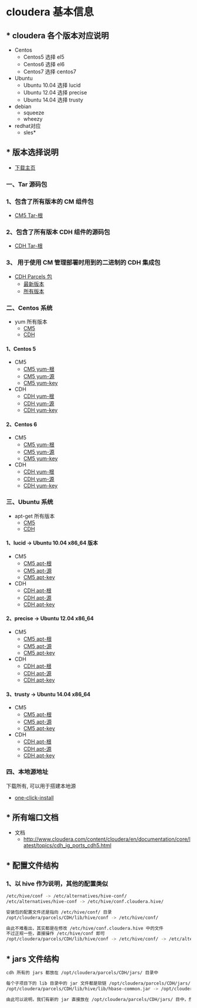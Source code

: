 # cloudera 基本信息

## * cloudera 各个版本对应说明

- Centos
  - Centos5 选择 el5
  - Centos6 选择 el6
  - Centos7 选择 centos7
- Ubuntu
  - Ubuntu 10.04 选择 lucid
  - Ubuntu 12.04 选择 precise
  - Ubuntu 14.04 选择 trusty
- debian
  - squeeze  
  - wheezy
- redhat对应
  - sles*

## * 版本选择说明

- [下载主页](https://www.cloudera.com/downloads.html)

### 一、Tar 源码包

### 1、包含了所有版本的 CM 组件包

- [CM5 Tar-根](http://archive.cloudera.com/cm5/cm/5/)

### 2、包含了所有版本 CDH 组件的源码包

- [CDH Tar-根](http://archive.cloudera.com/cdh5/cdh/5/)

### 3、 用于使用 CM 管理部署时用到的二进制的 CDH 集成包

- [CDH Parcels 包](http://archive.cloudera.com/cdh5/parcels/)
  - [最新版本](http://archive.cloudera.com/cdh5/parcels/latest/)
  - [所有版本](http://archive.cloudera.com/cdh5/parcels/)



### 二、Centos 系统

- yum 所有版本
  - [CM5](http://archive.cloudera.com/cm5/redhat/)
  - [CDH](http://archive.cloudera.com/cdh5/redhat/)

#### 1、Centos 5

- CM5
  - [CM5 yum-根](http://archive.cloudera.com/cm5/redhat/5/x86_64/cm/)
  - [CM5 yum-源](http://archive.cloudera.com/cm5/redhat/5/x86_64/cm/cloudera-manager.repo)
  - [CM5 yum-key](http://archive.cloudera.com/cm5/redhat/5/x86_64/cm/RPM-GPG-KEY-cloudera)
- CDH
  - [CDH yum-根](http://archive.cloudera.com/cdh5/redhat/5/x86_64/cdh/)
  - [CDH yum-源](http://archive.cloudera.com/cdh5/redhat/5/x86_64/cdh/cloudera-cdh5.repo)
  - [CDH yum-key](http://archive.cloudera.com/cdh5/redhat/5/x86_64/cdh/RPM-GPG-KEY-cloudera)

#### 2、Centos 6
- CM5
  - [CM5 yum-根](http://archive.cloudera.com/cm5/redhat/6/x86_64/cm/)
  - [CM5 yum-源](http://archive.cloudera.com/cm5/redhat/6/x86_64/cm/cloudera-manager.repo)
  - [CM5 yum-key](http://archive.cloudera.com/cm5/redhat/6/x86_64/cm/RPM-GPG-KEY-cloudera)
- CDH
  - [CDH yum-根](http://archive.cloudera.com/cdh5/redhat/6/x86_64/cdh/)
  - [CDH yum-源](http://archive.cloudera.com/cdh5/redhat/6/x86_64/cdh/cloudera-cdh5.repo)
  - [CDH yum-key](http://archive.cloudera.com/cdh5/redhat/6/x86_64/cdh/RPM-GPG-KEY-cloudera)



### 三、Ubuntu 系统

- apt-get 所有版本
  - [CM5](http://archive.cloudera.com/cm5/ubuntu/)
  - [CDH](http://archive-primary.cloudera.com/cdh5/ubuntu/)

#### 1、lucid -> Ubuntu 10.04 x86_64 版本
- CM5
  - [CM5 apt-根](http://archive.cloudera.com/cm5/ubuntu/lucid/amd64/cm/)
  - [CM5 apt-源](http://archive.cloudera.com/cm5/ubuntu/lucid/amd64/cm/cloudera.list)
  - [CM5 apt-key](http://archive.cloudera.com/cm5/ubuntu/lucid/amd64/cm/archive.key)
- CDH
  - [CDH apt-根](http://archive-primary.cloudera.com/cdh5/ubuntu/lucid/amd64/cdh/)
  - [CDH apt-源](http://archive-primary.cloudera.com/cdh5/ubuntu/lucid/amd64/cdh/cloudera.list)
  - [CDH apt-key](http://archive-primary.cloudera.com/cdh5/ubuntu/lucid/amd64/cdh/archive.key)

#### 2、precise -> Ubuntu 12.04 x86_64
- CM5
  - [CM5 apt-根](http://archive.cloudera.com/cm5/ubuntu/precise/amd64/cm/)
  - [CM5 apt-源](http://archive.cloudera.com/cm5/ubuntu/precise/amd64/cm/cloudera.list)
  - [CM5 apt-key](http://archive.cloudera.com/cm5/ubuntu/precise/amd64/cm/archive.key)
- CDH
  - [CDH apt-根](http://archive-primary.cloudera.com/cdh5/ubuntu/precise/amd64/cdh/)
  - [CDH apt-源](http://archive-primary.cloudera.com/cdh5/ubuntu/precise/amd64/cdh/cloudera.list)
  - [CDH apt-key](http://archive-primary.cloudera.com/cdh5/ubuntu/precise/amd64/cdh/archive.key)

#### 3、trusty -> Ubuntu 14.04 x86_64
- CM5
  - [CM5 apt-根](http://archive.cloudera.com/cm5/ubuntu/trusty/amd64/cm/)
  - [CM5 apt-源](http://archive.cloudera.com/cm5/ubuntu/trusty/amd64/cm/cloudera.list)
  - [CM5 apt-key](http://archive.cloudera.com/cm5/ubuntu/trusty/amd64/cm/archive.key)
- CDH
  - [CDH apt-根](http://archive-primary.cloudera.com/cdh5/ubuntu/trusty/amd64/cdh/)
  - [CDH apt-源](http://archive-primary.cloudera.com/cdh5/ubuntu/trusty/amd64/cdh/cloudera.list)
  - [CDH apt-key](http://archive-primary.cloudera.com/cdh5/ubuntu/trusty/amd64/cdh/archive.key)


### 四、本地源地址

下载所有, 可以用于搭建本地源

- [one-click-install](http://archive.cloudera.com/cdh5/one-click-install/)


## * 所有端口文档
- 文档
  - http://www.cloudera.com/content/cloudera/en/documentation/core/latest/topics/cdh_ig_ports_cdh5.html

## * 配置文件结构

### 1、以 hive 作为说明，其他的配置类似

``` sh
/etc/hive/conf -> /etc/alternatives/hive-conf/
/etc/alternatives/hive-conf -> /etc/hive/conf.cloudera.hive/

安装包的配置文件还是指向 /etc/hive/conf/ 目录
/opt/cloudera/parcels/CDH/lib/hive/conf -> /etc/hive/conf/

由此不难看出，其实都是在修改 /etc/hive/conf.cloudera.hive 中的文件
不过正规一些，直接操作 /etc/hive/conf 即可
/opt/cloudera/parcels/CDH/lib/hive/conf -> /etc/hive/conf/ -> /etc/alternatives/hive-conf/ -> /etc/hive/conf.cloudera.hive/


```

## * jars 文件结构

``` sh
cdh 所有的 jars 都放在 /opt/cloudera/parcels/CDH/jars/ 目录中

每个子项目下的 lib 目录中的 jar 文件都是软链 /opt/cloudera/parcels/CDH/jars/ 目录中的 jar
/opt/cloudera/parcels/CDH/lib/hive/lib/hbase-common.jar -> /opt/cloudera/parcels/CDH/jars/hbase-common.jar

由此可以说明，我们有新的 jar 直接放在 /opt/cloudera/parcels/CDH/jars/ 目中，然后在对应的子项目(如 hive、sqoop等) 中做一份软链即可

```
